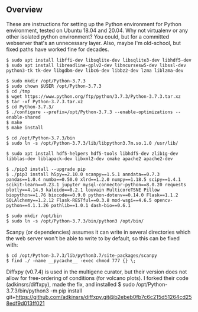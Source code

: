 ## Overview

These are instructions for setting up the Python environment for Python
environment, tested on Ubuntu 18.04 and 20.04.  Why not virtualenv or any
other isolated python environment?  You could, but for a committed
webserver that's an unnecessary layer.  Also, maybe I'm old-school, but
fixed paths have worked fine for decades.

    $ sudo apt install libffi-dev libsqlite-dev libsqlite3-dev libhdf5-dev
    $ sudo apt install libreadline-gplv2-dev libncursesw5-dev libssl-dev python3-tk tk-dev libgdbm-dev libc6-dev libbz2-dev lzma liblzma-dev

    $ sudo mkdir /opt/Python-3.7.3
    $ sudo chown $USER /opt/Python-3.7.3
    $ cd /tmp
    $ wget https://www.python.org/ftp/python/3.7.3/Python-3.7.3.tar.xz
    $ tar -xf Python-3.7.3.tar.xz
    $ cd Python-3.7.3/
    $ ./configure --prefix=/opt/Python-3.7.3 --enable-optimizations --enable-shared
    $ make
    $ make install

    $ cd /opt/Python-3.7.3/bin
    $ sudo ln -s /opt/Python-3.7.3/lib/libpython3.7m.so.1.0 /usr/lib/

    $ sudo apt install hdf5-helpers hdf5-tools libhdf5-dev zlib1g-dev libblas-dev liblapack-dev libxml2-dev cmake apache2 apache2-dev

    $ ./pip3 install --upgrade pip
    $ ./pip3 install h5py==2.10.0 scanpy==1.5.1 anndata==0.7.3 pandas==1.0.4 numba==0.50.0 xlrd==1.2.0 numpy==1.18.5 scipy==1.4.1 scikit-learn==0.23.1 jupyter mysql-connector-python==8.0.20 requests plotly==4.14.3 kaleido==0.2.1 louvain MulticoreTSNE Pillow biopython==1.76 biocode==0.9.0 python-dotenv==0.14.0 Flask==1.1.2 SQLAlchemy==1.2.12 Flask-RESTful==0.3.8 mod-wsgi==4.6.5 opencv-python==4.1.1.26 pathlib==1.0.1 dash-bio==0.6.1

    $ sudo mkdir /opt/bin
    $ sudo ln -s /opt/Python-3.7.3/bin/python3 /opt/bin/

Scanpy (or dependencies) assumes it can write in several directories which the web server won't be able to write to by default, so this can be fixed with:

    $ cd /opt/Python-3.7.3/lib/python3.7/site-packages/scanpy
    $ find ./ -name __pycache__ -exec chmod 777 {} \;

Diffxpy (v0.7.4) is used in the multigene curator, but their version does not allow for free-ordering of conditions (for volcano plots).  I forked their code (adkinsrs/diffxpy), made the fix, and installed
    $ sudo /opt/Python-3.7.3/bin/python3 -m pip install git+https://github.com/adkinsrs/diffxpy.git@b2ebeb0fb7c6c215d51264cd258edf9d013ff021

